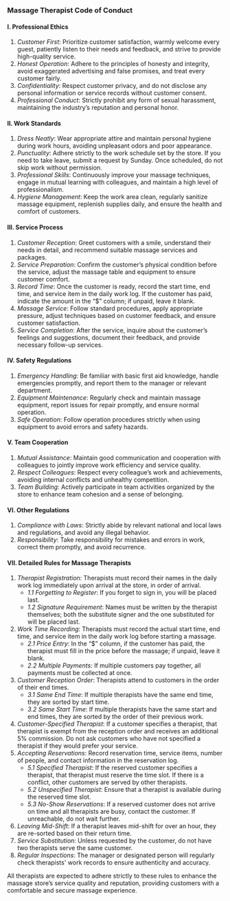 ### Massage Therapist Code of Conduct

#### I. Professional Ethics

1. *Customer First*: Prioritize customer satisfaction, warmly welcome every guest, patiently listen to their needs and feedback, and strive to provide high-quality service.
2. *Honest Operation*: Adhere to the principles of honesty and integrity, avoid exaggerated advertising and false promises, and treat every customer fairly.
3. *Confidentiality*: Respect customer privacy, and do not disclose any personal information or service records without customer consent.
4. *Professional Conduct*: Strictly prohibit any form of sexual harassment, maintaining the industry’s reputation and personal honor.

#### II. Work Standards

1. *Dress Neatly*: Wear appropriate attire and maintain personal hygiene during work hours, avoiding unpleasant odors and poor appearance.
2. *Punctuality*: Adhere strictly to the work schedule set by the store. If you need to take leave, submit a request by Sunday. Once scheduled, do not skip work without permission.
3. *Professional Skills*: Continuously improve your massage techniques, engage in mutual learning with colleagues, and maintain a high level of professionalism.
4. *Hygiene Management*: Keep the work area clean, regularly sanitize massage equipment, replenish supplies daily, and ensure the health and comfort of customers.

#### III. Service Process

1. *Customer Reception*: Greet customers with a smile, understand their needs in detail, and recommend suitable massage services and packages.
2. *Service Preparation*: Confirm the customer’s physical condition before the service, adjust the massage table and equipment to ensure customer comfort.
3. *Record Time*: Once the customer is ready, record the start time, end time, and service item in the daily work log. If the customer has paid, indicate the amount in the “$” column; if unpaid, leave it blank.
4. *Massage Service*: Follow standard procedures, apply appropriate pressure, adjust techniques based on customer feedback, and ensure customer satisfaction.
5. *Service Completion*: After the service, inquire about the customer’s feelings and suggestions, document their feedback, and provide necessary follow-up services.

#### IV. Safety Regulations

1. *Emergency Handling*: Be familiar with basic first aid knowledge, handle emergencies promptly, and report them to the manager or relevant department.
2. *Equipment Maintenance*: Regularly check and maintain massage equipment, report issues for repair promptly, and ensure normal operation.
3. *Safe Operation*: Follow operation procedures strictly when using equipment to avoid errors and safety hazards.

#### V. Team Cooperation

1. *Mutual Assistance*: Maintain good communication and cooperation with colleagues to jointly improve work efficiency and service quality.
2. *Respect Colleagues*: Respect every colleague’s work and achievements, avoiding internal conflicts and unhealthy competition.
3. *Team Building*: Actively participate in team activities organized by the store to enhance team cohesion and a sense of belonging.

#### VI. Other Regulations

1. *Compliance with Laws*: Strictly abide by relevant national and local laws and regulations, and avoid any illegal behavior.
2. *Responsibility*: Take responsibility for mistakes and errors in work, correct them promptly, and avoid recurrence.

#### VII. Detailed Rules for Massage Therapists

1. *Therapist Registration*: Therapists must record their names in the daily work log immediately upon arrival at the store, in order of arrival.
   - *1.1 Forgetting to Register*: If you forget to sign in, you will be placed last.
   - *1.2 Signature Requirement*: Names must be written by the therapist themselves; both the substitute signer and the one substituted for will be placed last.
2. *Work Time Recording*: Therapists must record the actual start time, end time, and service item in the daily work log before starting a massage.
   - *2.1 Price Entry*: In the “$” column, if the customer has paid, the therapist must fill in the price before the massage; if unpaid, leave it blank.
   - *2.2 Multiple Payments*: If multiple customers pay together, all payments must be collected at once.
3. *Customer Reception Order*: Therapists attend to customers in the order of their end times.
   - *3.1 Same End Time*: If multiple therapists have the same end time, they are sorted by start time.
   - *3.2 Same Start Time*: If multiple therapists have the same start and end times, they are sorted by the order of their previous work.
4. *Customer-Specified Therapist*: If a customer specifies a therapist, that therapist is exempt from the reception order and receives an additional 5% commission. Do not ask customers who have not specified a therapist if they would prefer your service.
5. *Accepting Reservations*: Record reservation time, service items, number of people, and contact information in the reservation log.
   - *5.1 Specified Therapist*: If the reserved customer specifies a therapist, that therapist must reserve the time slot. If there is a conflict, other customers are served by other therapists.
   - *5.2 Unspecified Therapist*: Ensure that a therapist is available during the reserved time slot.
   - *5.3 No-Show Reservations*: If a reserved customer does not arrive on time and all therapists are busy, contact the customer. If unreachable, do not wait further.
6. *Leaving Mid-Shift*: If a therapist leaves mid-shift for over an hour, they are re-sorted based on their return time.
7. *Service Substitution*: Unless requested by the customer, do not have two therapists serve the same customer.
8. *Regular Inspections*: The manager or designated person will regularly check therapists' work records to ensure authenticity and accuracy.

All therapists are expected to adhere strictly to these rules to enhance the massage store’s service quality and reputation, providing customers with a comfortable and secure massage experience.
